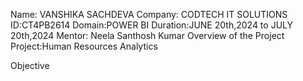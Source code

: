 Name: VANSHIKA SACHDEVA
Company: CODTECH IT SOLUTIONS
ID:CT4PB2614
Domain:POWER BI
Duration:JUNE 20th,2024 to JULY 20th,2024
Mentor: Neela Santhosh Kumar
Overview of the Project
Project:Human Resources Analytics

Objective
